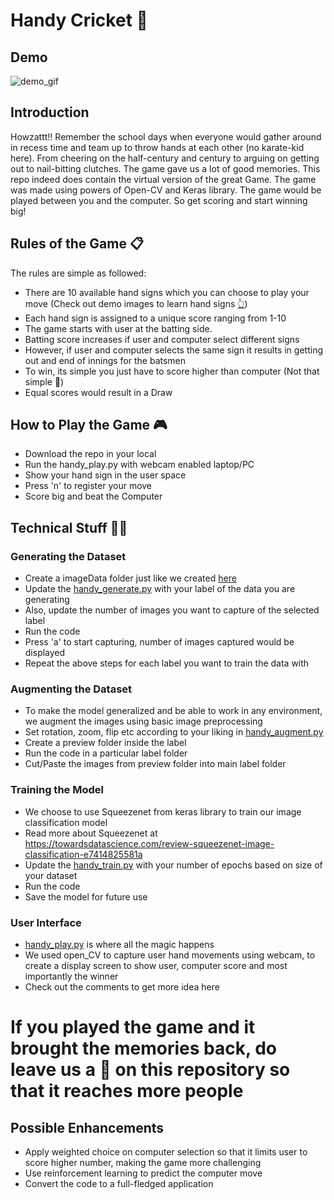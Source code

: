# Handy Cricket :cricket_game:

## Demo
![demo_gif](https://github.com/anshulp2912/handy-cricket/blob/master/media/screen-recording.gif)

## Introduction
Howzattt!! Remember the school days when everyone would gather around in recess time and team up to throw hands at each other (no karate-kid here). From cheering on the half-century and century to arguing on getting out to nail-bitting clutches. The game gave us a lot of good memories.
This repo indeed does contain the virtual version of the great Game. The game was made using powers of Open-CV and Keras library. The game would be played between you and the computer. So get scoring and start winning big!

## Rules of the Game :clipboard:
The rules are simple as followed:
- There are 10 available hand signs which you can choose to play your move (Check out demo images to learn hand signs [:point_up_2:](https://github.com/anshulp2912/handy-cricket/tree/master/source/icons))
- Each hand sign is assigned to a unique score ranging from 1-10
- The game starts with user at the batting side.
- Batting score increases if user and computer select different signs
- However, if user and computer selects the same sign it results in getting out and end of innings for the batsmen
- To win, its simple you just have to score higher than computer (Not that simple :grimacing:)
- Equal scores would result in a Draw

## How to Play the Game :video_game:
- Download the repo in your local
- Run the handy_play.py with webcam enabled laptop/PC
- Show your hand sign in the user space
- Press 'n' to register your move
- Score big and beat the Computer

## Technical Stuff :man_technologist:
### Generating the Dataset
- Create a imageData folder just like we created [here](https://github.com/anshulp2912/handy-cricket/tree/master/image_data)
- Update the [handy_generate.py](https://github.com/anshulp2912/handy-cricket/blob/master/source/handy_generate.py) with your label of the data you are generating
- Also, update the number of images you want to capture of the selected label
- Run the code
- Press 'a' to start capturing, number of images captured would be displayed
- Repeat the above steps for each label you want to train the data with

### Augmenting the Dataset
- To make the model generalized and be able to work in any environment, we augment the images using basic image preprocessing
- Set rotation, zoom, flip etc according to your liking in [handy_augment.py](https://github.com/anshulp2912/handy-cricket/blob/master/source/handy_augment.py)
- Create a preview folder inside the label 
- Run the code in a particular label folder
- Cut/Paste the images from preview folder into main label folder

### Training the Model
- We choose to use Squeezenet from keras library to train our image classification model
- Read more about Squeezenet at https://towardsdatascience.com/review-squeezenet-image-classification-e7414825581a
- Update the [handy_train.py](https://github.com/anshulp2912/handy-cricket/blob/master/source/handy_train.py) with your number of epochs based on size of your dataset
- Run the code
- Save the model for future use

### User Interface 
- [handy_play.py](https://github.com/anshulp2912/handy-cricket/blob/master/source/handy_play.py) is where all the magic happens
- We used open_CV to capture user hand movements using webcam, to create a display screen to show user, computer score and most importantly the winner
- Check out the comments to get more idea here

# If you played the game and it brought the memories back, do leave us a :star2: on this repository so that it reaches more people

## Possible Enhancements
- Apply weighted choice on computer selection so that it limits user to score higher number, making the game more challenging
- Use reinforcement learning to predict the computer move
- Convert the code to a full-fledged application
